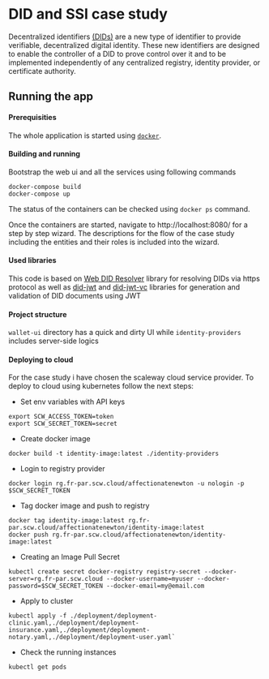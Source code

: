 # DID and SSI case study

Decentralized identifiers [(DIDs)](https://www.w3.org/TR/did-core/) are a new type of identifier to provide verifiable, decentralized digital identity. These new identifiers are designed to enable the controller of a DID to prove control over it and to be implemented independently of any centralized registry, identity provider, or certificate authority.

## Running the app
#### Prerequisities
The whole application is started using [`docker`](https://docs.docker.com/install/).

#### Building and running
Bootstrap the web ui and all the services using following commands

```
docker-compose build
docker-compose up
```

The status of the containers can be checked using `docker ps` command.

Once the containers are started, navigate to http://localhost:8080/ for a step by step wizard. The descriptions for the flow of the case study including the entities and their roles is included into the wizard.

#### Used libraries
This code is based on [Web DID Resolver](https://github.com/decentralized-identity/web-did-resolver) library for resolving DIDs via https protocol as well as
[did-jwt](https://github.com/decentralized-identity/did-jwt) and [did-jwt-vc](https://github.com/decentralized-identity/did-jwt-vc) libraries for generation and validation of DID documents using JWT

#### Project structure
`wallet-ui` directory has a quick and dirty UI while `identity-providers` includes server-side logics


#### Deploying to cloud
For the case study i have chosen the scaleway cloud service provider.
To deploy to cloud using kubernetes follow the next steps: 

- Set env variables with API keys
```
export SCW_ACCESS_TOKEN=token
export SCW_SECRET_TOKEN=secret
```

- Create docker image
```
docker build -t identity-image:latest ./identity-providers
```

- Login to registry provider
```
docker login rg.fr-par.scw.cloud/affectionatenewton -u nologin -p $SCW_SECRET_TOKEN
```

- Tag docker image and push to registry
```
docker tag identity-image:latest rg.fr-par.scw.cloud/affectionatenewton/identity-image:latest
docker push rg.fr-par.scw.cloud/affectionatenewton/identity-image:latest
```

- Creating an Image Pull Secret
```
kubectl create secret docker-registry registry-secret --docker-server=rg.fr-par.scw.cloud --docker-username=myuser --docker-password=$SCW_SECRET_TOKEN --docker-email=my@email.com
```

- Apply to cluster
```
kubectl apply -f ./deployment/deployment-clinic.yaml,./deployment/deployment-insurance.yaml,./deployment/deployment-notary.yaml,./deployment/deployment-user.yaml`
```

- Check the running instances
```
kubectl get pods
``` 